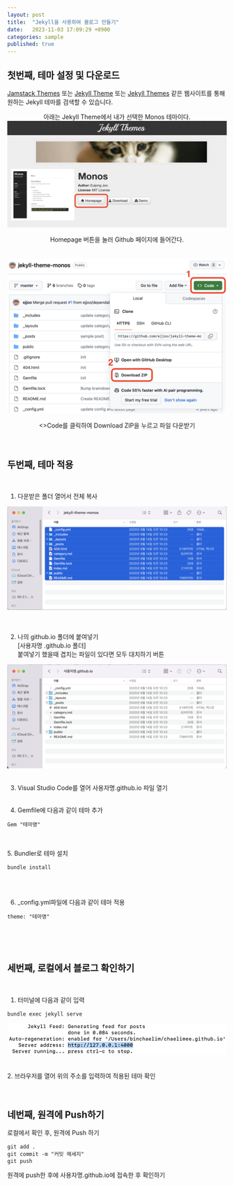 ```yaml
---
layout: post
title:  "Jekyll을 사용하여 블로그 만들기"
date:   2023-11-03 17:09:29 +0900
categories: sample
published: true
---
```


## 첫번째, 테마 설정 및 다운로드 <br/>
[Jamstack Themes](https://jamstackthemes.dev/ssg/jekyll/) 또는 [Jekyll Theme](http://jekyllthemes.org) 또는 [Jekyll Themes](https://jekyllthemes.io) 같은 웹사이트를 통해 원하는 Jekyll 테마를 검색할 수 있습니다.


<p align= "center"> 아래는 Jekyll Theme에서 내가 선택한 Monos 테마이다. <br/>

<img src="/images/.png">

<p align= "center"> Homepage 버튼을 눌러 Github 페이지에 들어간다. <br/><br/><br/>

<img src="/images/download.png">


<p align= "center"> <>Code를 클릭하여 Download ZIP을 누르고 파일 다운받기<br/><br/><br/>

## 두번째, 테마 적용 
<br/>

1. 다운받은 폴더 열어서 전체 복사 

<img src="/images/folder.png">
<br/><br/><br/>

2. 나의 github.io 폴더에 붙여넣기<br/>
[사용자명 .github.io 폴더]<br/>
붙여넣기 했을때 겹치는 파일이 있다면 모두 대치하기 버튼

<img src="/images/paste.png">
<br/><br/>

3. Visual Studio Code를 열어 사용자명.github.io 파일 열기
<br/><br/>

4. Gemfile에 다음과 같이 테마 추가
```
Gem "테마명"
``` 
<br/><br/>
5. Bundler로 테마 설치
```
bundle install
```
<br/><br/>

6. _config.yml파일에 다음과 같이 테마 적용
```
theme: "테마명"
```
<br/><br/><br/>
## 세번째, 로컬에서 블로그 확인하기
<br/>

1. 터미널에 다음과 같이 입력
```
bundle exec jekyll serve
```
<img src="/images/exec.png">
<br/><br/><br/>
2. 브라우저를 열어 위의 주소를 입력하여 적용된 테마 확인
<br/><br/><br/>

## 네번째, 원격에 Push하기
로컬에서 확인 후, 원격에 Push 하기
```
git add .
git commit -m "커밋 메세지"
git push
```
원격에 push한 후에 사용자명.github.io에 접속한 후 확인하기


